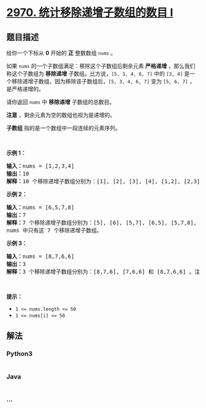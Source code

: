 # [2970. 统计移除递增子数组的数目 I](https://leetcode.cn/problems/count-the-number-of-incremovable-subarrays-i)



## 题目描述

<!-- 这里写题目描述 -->

<p>给你一个下标从 <strong>0</strong>&nbsp;开始的 <b>正</b>&nbsp;整数数组&nbsp;<code>nums</code>&nbsp;。</p>

<p>如果 <code>nums</code>&nbsp;的一个子数组满足：移除这个子数组后剩余元素 <strong>严格递增</strong>&nbsp;，那么我们称这个子数组为 <strong>移除递增</strong>&nbsp;子数组。比方说，<code>[5, 3, 4, 6, 7]</code>&nbsp;中的 <code>[3, 4]</code>&nbsp;是一个移除递增子数组，因为移除该子数组后，<code>[5, 3, 4, 6, 7]</code>&nbsp;变为&nbsp;<code>[5, 6, 7]</code>&nbsp;，是严格递增的。</p>

<p>请你返回 <code>nums</code>&nbsp;中 <b>移除递增</b>&nbsp;子数组的总数目。</p>

<p><b>注意</b>&nbsp;，剩余元素为空的数组也视为是递增的。</p>

<p><strong>子数组</strong> 指的是一个数组中一段连续的元素序列。</p>

<p>&nbsp;</p>

<p><strong class="example">示例 1：</strong></p>

<pre>
<b>输入：</b>nums = [1,2,3,4]
<b>输出：</b>10
<b>解释：</b>10 个移除递增子数组分别为：[1], [2], [3], [4], [1,2], [2,3], [3,4], [1,2,3], [2,3,4] 和 [1,2,3,4]。移除任意一个子数组后，剩余元素都是递增的。注意，空数组不是移除递增子数组。
</pre>

<p><strong class="example">示例 2：</strong></p>

<pre>
<b>输入：</b>nums = [6,5,7,8]
<b>输出：</b>7
<b>解释：</b>7<strong>&nbsp;</strong>个移除递增子数组分别为：[5], [6], [5,7], [6,5], [5,7,8], [6,5,7] 和 [6,5,7,8] 。
nums 中只有这 7 个移除递增子数组。
</pre>

<p><strong class="example">示例 3：</strong></p>

<pre>
<b>输入：</b>nums = [8,7,6,6]
<b>输出：</b>3
<b>解释：</b>3 个移除递增子数组分别为：[8,7,6], [7,6,6] 和 [8,7,6,6] 。注意 [8,7] 不是移除递增子数组因为移除 [8,7] 后 nums 变为 [6,6] ，它不是严格递增的。
</pre>

<p>&nbsp;</p>

<p><strong>提示：</strong></p>

<ul>
	<li><code>1 &lt;= nums.length &lt;= 50</code></li>
	<li><code>1 &lt;= nums[i] &lt;= 50</code></li>
</ul>


## 解法

<!-- 这里可写通用的实现逻辑 -->

<!-- tabs:start -->

### **Python3**

<!-- 这里可写当前语言的特殊实现逻辑 -->

```python

```

### **Java**

<!-- 这里可写当前语言的特殊实现逻辑 -->

```java

```

### **...**

```

```

<!-- tabs:end -->
